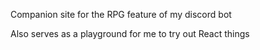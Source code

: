 Companion site for the RPG feature of my discord bot

Also serves as a playground for me to try out React things
